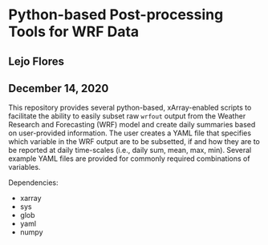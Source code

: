 # Python-based Post-processing Tools for WRF Data
## Lejo Flores
## December 14, 2020

This repository provides several python-based, xArray-enabled scripts to facilitate the ability to easily subset raw `wrfout` output from the Weather Research and Forecasting (WRF) model and create daily summaries based on user-provided information. The user creates a YAML file that specifies which variable in the WRF output are to be subsetted, if and how they are to be reported at daily time-scales (i.e., daily sum, mean, max, min). Several example YAML files are provided for commonly required combinations of variables. 

Dependencies:
- xarray
- sys
- glob
- yaml
- numpy
